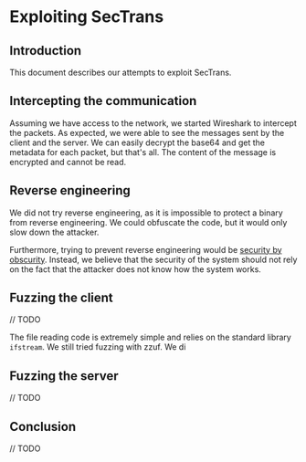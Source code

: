 # Exploiting SecTrans

## Introduction

This document describes our attempts to exploit SecTrans.

## Intercepting the communication

Assuming we have access to the network, we started Wireshark to intercept the packets. As expected, we were able to see the messages sent by the client and the server. We can easily decrypt the base64 and get the metadata for each packet, but that's all. The content of the message is encrypted and cannot be read.

## Reverse engineering

We did not try reverse engineering, as it is impossible to protect a binary from reverse engineering. We could obfuscate the code, but it would only slow down the attacker.

Furthermore, trying to prevent reverse engineering would be [security by obscurity](https://en.wikipedia.org/wiki/Security_through_obscurity). Instead, we believe that the security of the system should not rely on the fact that the attacker does not know how the system works.

## Fuzzing the client

// TODO

The file reading code is extremely simple and relies on the standard library `ifstream`. We still tried fuzzing with zzuf. We di

## Fuzzing the server

// TODO

## Conclusion

// TODO
